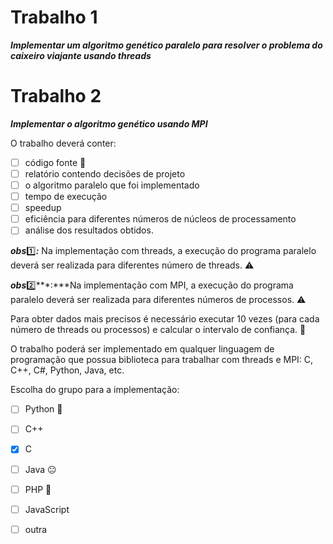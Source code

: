 Trabalho 1
==========
***Implementar um algoritmo genético paralelo para resolver o problema do caixeiro viajante usando threads***

Trabalho 2
==========
***Implementar o algoritmo genético usando MPI***

O trabalho deverá conter:
- [ ] código fonte :construction:
- [ ] relatório contendo decisões de projeto
- [ ] o algoritmo paralelo que foi implementado
- [ ] tempo de execução
- [ ] speedup
- [ ] eficiência para diferentes números de núcleos de processamento
- [ ] análise dos resultados obtidos.

***obs***:one:***:*** Na implementação com threads, a execução do programa paralelo deverá ser realizada para diferentes número de threads. :warning:

***obs***:two:***:***Na implementação com MPI, a execução do programa paralelo deverá ser realizada para diferentes números de processos. :warning:

Para obter dados mais precisos é necessário executar 10 vezes (para cada número de threads ou processos) e calcular o intervalo de confiança. :checkered_flag:

O trabalho poderá ser implementado em qualquer linguagem de programação que possua biblioteca para trabalhar com threads e MPI: C, C++, C#, Python, Java, etc.

Escolha do grupo para a implementação:
- [ ] Python :pray:
- [ ] C++
- [x] C
- [ ] Java :neutral_face:
- [ ] PHP :hankey:
- [ ] JavaScript
- [ ] outra

